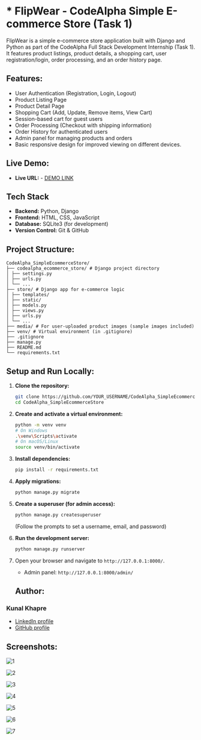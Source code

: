 # * FlipWear - CodeAlpha Simple E-commerce Store (Task 1)

FlipWear is a simple e-commerce store application built with Django and Python as part of the CodeAlpha Full Stack Development Internship (Task 1). It features product listings, product details, a shopping cart, user registration/login, order processing, and an order history page.

## Features:

*   User Authentication (Registration, Login, Logout)
*   Product Listing Page
*   Product Detail Page
*   Shopping Cart (Add, Update, Remove items, View Cart)
*   Session-based cart for guest users
*   Order Processing (Checkout with shipping information)
*   Order History for authenticated users
*   Admin panel for managing products and orders
*   Basic responsive design for improved viewing on different devices.
  
## Live Demo:

*   **Live URL:** - [DEMO LINK](https://diceflip.pythonanywhere.com/)
  
## Tech Stack

*   **Backend:** Python, Django
*   **Frontend:** HTML, CSS, JavaScript
*   **Database:** SQLite3 (for development)
*   **Version Control:** Git & GitHub

## Project Structure:

```
CodeAlpha_SimpleEcommerceStore/
├── codealpha_ecommerce_store/ # Django project directory
│ ├── settings.py
│ ├── urls.py
│ └── ...
├── store/ # Django app for e-commerce logic
│ ├── templates/
│ ├── static/
│ ├── models.py
│ ├── views.py
│ ├── urls.py
│ └── ...
├── media/ # For user-uploaded product images (sample images included)
├── venv/ # Virtual environment (in .gitignore)
├── .gitignore
├── manage.py
├── README.md
└── requirements.txt
```


## Setup and Run Locally:

1.  **Clone the repository:**
    ```bash
    git clone https://github.com/YOUR_USERNAME/CodeAlpha_SimpleEcommerceStore.git
    cd CodeAlpha_SimpleEcommerceStore
    ```

2.  **Create and activate a virtual environment:**
    ```bash
    python -m venv venv
    # On Windows
    .\venv\Scripts\activate
    # On macOS/Linux
    source venv/bin/activate
    ```

3.  **Install dependencies:**
    ```bash
    pip install -r requirements.txt
    ```

4.  **Apply migrations:**
    ```bash
    python manage.py migrate
    ```

5.  **Create a superuser (for admin access):**
    ```bash
    python manage.py createsuperuser
    ```
    (Follow the prompts to set a username, email, and password)

6.  **Run the development server:**
    ```bash
    python manage.py runserver
    ```

7.  Open your browser and navigate to `http://127.0.0.1:8000/`.
    *   Admin panel: `http://127.0.0.1:8000/admin/`
  
     ## Author:
###  Kunal Khapre
*   [LinkedIn profile](https://www.linkedin.com/in/kunal-khapre-431096369)
*   [GitHub profile](https://github.com/kunalkhapre0)


    

## Screenshots:

![1](https://github.com/user-attachments/assets/9b738c0c-8c16-4443-9be0-44fd150bf262)

![2](https://github.com/user-attachments/assets/930c1de5-9538-4f0b-bd5a-64fdb300467a)

![3](https://github.com/user-attachments/assets/f2120f23-633d-4d16-92a2-f9da0d27d22b)

![4](https://github.com/user-attachments/assets/138d1776-0265-48c1-948c-3dee13203f81)

![5](https://github.com/user-attachments/assets/d518cc00-5210-43c4-8101-6b63ca286ae7)

![6](https://github.com/user-attachments/assets/79ec939c-8897-4268-8166-16d58b645840)

![7](https://github.com/user-attachments/assets/3456e240-ad8c-4f05-8321-df829242eb41)

